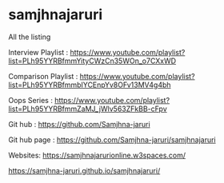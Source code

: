 # samjhnajaruri

All the listing

Interview Playlist : https://www.youtube.com/playlist?list=PLh95YYRBfmmYityCWzCn35WOn_o7CXxWD

Comparison Playlist : https://www.youtube.com/playlist?list=PLh95YYRBfmmbIYCEnpYv8OFv13MV4g4bh

Oops Series : https://www.youtube.com/playlist?list=PLh95YYRBfmmZaMJ_jWlv563ZFkBB-cFpv

Git hub : https://github.com/Samjhna-jaruri

Git hub page : https://github.com/Samjhna-jaruri/samjhnajaruri

Websites: https://samjhnajarurionline.w3spaces.com/

https://samjhna-jaruri.github.io/samjhnajaruri/
